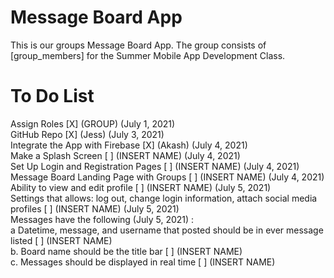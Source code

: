 # Message Board App
This is our groups Message Board App. The group consists of [group_members] for the Summer Mobile App Development Class.

# To Do List
Assign Roles [X] (GROUP) (July 1, 2021)  
GitHub Repo [X] (Jess) (July 3, 2021)  
Integrate the App with Firebase [X] (Akash) (July 4, 2021)  
Make a Splash Screen [ ] (INSERT NAME) (July 4, 2021)  
Set Up Login and Registration Pages [ ] (INSERT NAME) (July 4, 2021)  
Message Board Landing Page with Groups [ ] (INSERT NAME) (July 4, 2021)  
Ability to view and edit profile [ ] (INSERT NAME) (July 5, 2021)  
Settings that allows: log out, change login information, attach social media profiles [ ] (INSERT NAME) (July 5, 2021)  
Messages have the following (July 5, 2021) :  
a Datetime, message, and username that posted should be in ever message listed [ ] (INSERT NAME)  
b. Board name should be the title bar [ ] (INSERT NAME)  
c. Messages should be displayed in real time [ ] (INSERT NAME)
